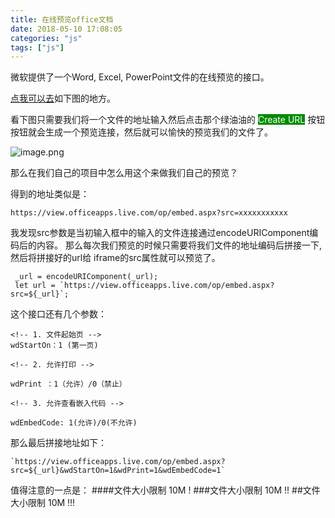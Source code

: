 ```yaml
---
title: 在线预览office文档
date: 2018-05-10 17:08:05
categories: "js"
tags: ["js"]
---
```


微软提供了一个Word, Excel, PowerPoint文件的在线预览的接口。

[点我可以去](https://products.office.com/en-us/office-online/view-office-documents-online)如下图的地方。

看下图只需要我们将一个文件的地址输入然后点击那个绿油油的 <span style="background-color:#008a00;color:#fff;">Create URL</span> 按钮按钮就会生成一个预览连接，然后就可以愉快的预览我们的文件了。


![image.png](https://upload-images.jianshu.io/upload_images/6191737-0f608c4efc17094a.png?imageMogr2/auto-orient/strip%7CimageView2/2/w/1240)

那么在我们自己的项目中怎么用这个来做我们自己的预览？

得到的地址类似是：
```
https://view.officeapps.live.com/op/embed.aspx?src=xxxxxxxxxxx
```
我发现src参数是当初输入框中的输入的文件连接通过encodeURIComponent编码后的内容。
那么每次我们预览的时候只需要将我们文件的地址编码后拼接一下,
然后将拼接好的url给 iframe的src属性就可以预览了。
```
 _url = encodeURIComponent(_url);
 let url = `https://view.officeapps.live.com/op/embed.aspx?src=${_url}`;
```

这个接口还有几个参数：

```
<!-- 1. 文件起始页 -->
wdStartOn：1 (第一页)

<!-- 2. 允许打印 -->

wdPrint ：1（允许）/0（禁止）

<!-- 3. 允许查看嵌入代码 -->

wdEmbedCode: 1(允许)/0(不允许)

```
那么最后拼接地址如下：
```
`https://view.officeapps.live.com/op/embed.aspx?src=${_url}&wdStartOn=1&wdPrint=1&wdEmbedCode=1`
```
值得注意的一点是：
####文件大小限制 10M !
###文件大小限制 10M !!
##文件大小限制 10M !!!